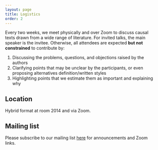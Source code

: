 ```yaml
---
layout: page
title: Logistics
order: 2
---
```


Every two weeks, we meet physically and over Zoom to discuss causal texts drawn from a wide range of literature. For invited talks, the main speaker is the invitee. Otherwise, all attendees are expected **but not constrained** to contribute by:

1. Discussing the problems, questions, and objections raised by the authors
1. Clarifying points that may be unclear by the participants, or even proposing alternatives definition/written styles
1. Highlighting points that we estimate them as important and explaining why

## Location

Hybrid format at room 2014 and via Zoom.

## Mailing list

Please subscribe to our mailing list [here](https://sympa.inria.fr/sympa/subscribe/causal-tau) for announcements and Zoom links.
